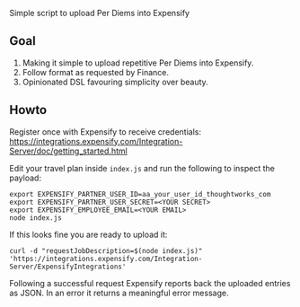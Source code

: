 Simple script to upload Per Diems into Expensify

## Goal

1) Making it simple to upload repetitive Per Diems into Expensify.
2) Follow format as requested by Finance.
3) Opinionated DSL favouring simplicity over beauty.

## Howto

Register once with Expensify to receive credentials: https://integrations.expensify.com/Integration-Server/doc/getting_started.html

Edit your travel plan inside `index.js` and run the following to inspect the payload:

    export EXPENSIFY_PARTNER_USER_ID=aa_your_user_id_thoughtworks_com
    export EXPENSIFY_PARTNER_USER_SECRET=<YOUR SECRET>
    export EXPENSIFY_EMPLOYEE_EMAIL=<YOUR EMAIL>
    node index.js

If this looks fine you are ready to upload it:

    curl -d "requestJobDescription=$(node index.js)" 'https://integrations.expensify.com/Integration-Server/ExpensifyIntegrations'

Following a successful request Expensify reports back the uploaded entries as JSON. In an error it returns a meaningful error message.

